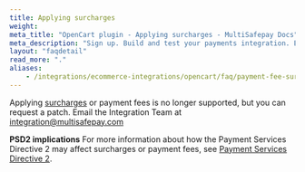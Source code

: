 ```yaml
---
title: Applying surcharges
weight:
meta_title: "OpenCart plugin - Applying surcharges - MultiSafepay Docs"
meta_description: "Sign up. Build and test your payments integration. Explore our products and services. Use our API Reference, SDKs, and wrappers. Get support."
layout: "faqdetail"
read_more: "."
aliases:
    - /integrations/ecommerce-integrations/opencart/faq/payment-fee-surcharges/
---
```


Applying [surcharges](/security-and-legal/payment-regulations/about-surcharges/) or payment fees is no longer supported, but you can request a patch. Email the Integration Team at <integration@multisafepay.com> 

**PSD2 implications**
For more information about how the Payment Services Directive 2 may affect surcharges or payment fees, see [Payment Services Directive 2](/security-and-legal/payment-regulations/about-payment-service-directive-2).   

